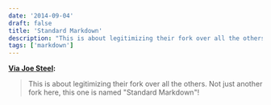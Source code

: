 ```yaml
---
date: '2014-09-04'
draft: false
title: 'Standard Markdown'
description: "This is about legitimizing their fork over all the others. Not just another fork here, this one is named 'Standard Markdown'!"
tags: ['markdown']
---
```


**[Via Joe Steel](http://joe-steel.com/2014-09-04-Legitimate-Text-Processing.html):**

> This is about legitimizing their fork over all the others. Not just another fork here, this one is named "Standard Markdown"!<!-- excerpt -->
